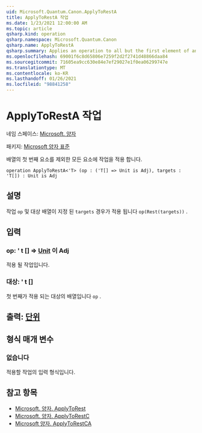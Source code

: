 ```yaml
---
uid: Microsoft.Quantum.Canon.ApplyToRestA
title: ApplyToRestA 작업
ms.date: 1/23/2021 12:00:00 AM
ms.topic: article
qsharp.kind: operation
qsharp.namespace: Microsoft.Quantum.Canon
qsharp.name: ApplyToRestA
qsharp.summary: Applies an operation to all but the first element of an array.
ms.openlocfilehash: 69001f6c8d65806e7259f2d2f2741d48866daa84
ms.sourcegitcommit: 71605ea9cc630e84e7ef29027e1f0ea06299747e
ms.translationtype: MT
ms.contentlocale: ko-KR
ms.lasthandoff: 01/26/2021
ms.locfileid: "98841258"
---
```

# <a name="applytoresta-operation"></a>ApplyToRestA 작업

네임 스페이스: [Microsoft. 양자](xref:Microsoft.Quantum.Canon)

패키지: [Microsoft 양자 표준](https://nuget.org/packages/Microsoft.Quantum.Standard)


배열의 첫 번째 요소를 제외한 모든 요소에 작업을 적용 합니다.

```qsharp
operation ApplyToRestA<'T> (op : ('T[] => Unit is Adj), targets : 'T[]) : Unit is Adj
```


## <a name="description"></a>설명

작업 `op` 및 대상 배열이 지정 된 `targets` 경우가 적용 됩니다 `op(Rest(targets))` .

## <a name="input"></a>입력

### <a name="op--t--unit--is-adj"></a>op: ' t [] => [Unit](xref:microsoft.quantum.lang-ref.unit)  이 Adj

적용 될 작업입니다.


### <a name="targets--t"></a>대상: ' t []

첫 번째가 적용 되는 대상의 배열입니다 `op` .



## <a name="output--unit"></a>출력: [단위](xref:microsoft.quantum.lang-ref.unit)



## <a name="type-parameters"></a>형식 매개 변수

### <a name="t"></a>없습니다

적용할 작업의 입력 형식입니다.

## <a name="see-also"></a>참고 항목

- [Microsoft. 양자. ApplyToRest](xref:Microsoft.Quantum.Canon.ApplyToRest)
- [Microsoft. 양자. ApplyToRestC](xref:Microsoft.Quantum.Canon.ApplyToRestC)
- [Microsoft 양자. ApplyToRestCA](xref:Microsoft.Quantum.Canon.ApplyToRestCA)